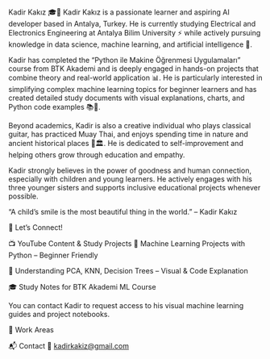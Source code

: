 Kadir Kakız 🎓🤖
Kadir Kakız is a passionate learner and aspiring AI developer based in Antalya, Turkey. He is currently studying Electrical and Electronics Engineering at Antalya Bilim University ⚡ while actively pursuing knowledge in data science, machine learning, and artificial intelligence 🤖.

Kadir has completed the “Python ile Makine Öğrenmesi Uygulamaları” course from BTK Akademi and is deeply engaged in hands-on projects that combine theory and real-world application 📊. He is particularly interested in simplifying complex machine learning topics for beginner learners and has created detailed study documents with visual explanations, charts, and Python code examples 📚🐍.

Beyond academics, Kadir is also a creative individual who plays classical guitar, has practiced Muay Thai, and enjoys spending time in nature and ancient historical places 🌿🏛️. He is dedicated to self-improvement and helping others grow through education and empathy.

Kadir strongly believes in the power of goodness and human connection, especially with children and young learners. He actively engages with his three younger sisters and supports inclusive educational projects whenever possible.

“A child’s smile is the most beautiful thing in the world.” – Kadir Kakız

📌 Let’s Connect!





📺 YouTube Content & Study Projects
📘 Machine Learning Projects with Python – Beginner Friendly

🧩 Understanding PCA, KNN, Decision Trees – Visual & Code Explanation

🎓 Study Notes for BTK Akademi ML Course

You can contact Kadir to request access to his visual machine learning guides and project notebooks.

🤖 Work Areas





📬 Contact
📧 kadirkakiz@gmail.com

